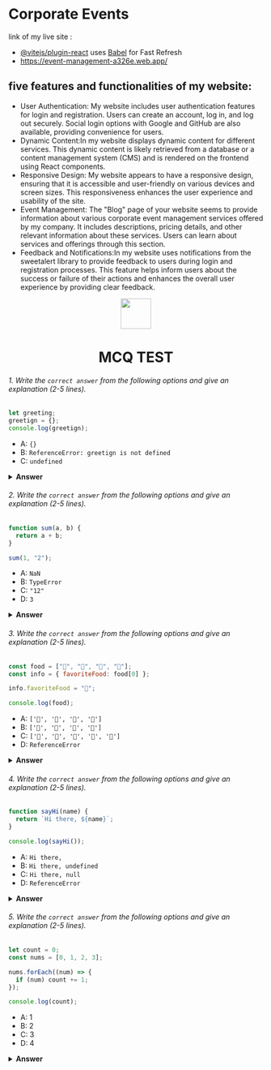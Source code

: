 # Corporate Events

link of my live site :

- [@vitejs/plugin-react](https://github.com/vitejs/vite-plugin-react/blob/main/packages/plugin-react/README.md) uses [Babel](https://babeljs.io/) for Fast Refresh
- https://event-management-a326e.web.app/

## five features and functionalities of my website:

- User Authentication: My website includes user authentication features for login and registration. Users can create an account, log in, and log out securely. Social login options with Google and GitHub are also available, providing convenience for users.
- Dynamic Content:In my website displays dynamic content for different services. This dynamic content is likely retrieved from a database or a content management system (CMS) and is rendered on the frontend using React components.
- Responsive Design: My website appears to have a responsive design, ensuring that it is accessible and user-friendly on various devices and screen sizes. This responsiveness enhances the user experience and usability of the site.
- Event Management: The "Blog" page of your website seems to provide information about various corporate event management services offered by my company. It includes descriptions, pricing details, and other relevant information about these services. Users can learn about services and offerings through this section.
- Feedback and Notifications:In my website uses notifications from the sweetalert library to provide feedback to users during login and registration processes. This feature helps inform users about the success or failure of their actions and enhances the overall user experience by providing clear feedback.

<div align="center">
  <img height="60" src="https://edurev.gumlet.io/AllImages/original/ApplicationImages/CourseImages/944e5d47-8c55-4a89-91e5-22ab5f2798fc_CI.png">
  <h1>MCQ TEST</h1>
</div>

###### 1. Write the `correct answer` from the following options and give an explanation (2-5 lines).

```javascript
let greeting;
greetign = {};
console.log(greetign);
```

- A: `{}`
- B: `ReferenceError: greetign is not defined`
- C: `undefined`

<details><summary><b>Answer</b></summary>
<p>

#### Answer: A: {}

<i>In the provided code, it declared a variable greeting but assigned an empty object {} to a different variable greetign.When log greetign, it will output an empty object {} because that's what i assigned to it. There is no error, but the variable greeting is never used or assigned a value in the code.</i>

</p>
</details>

###### 2. Write the `correct answer` from the following options and give an explanation (2-5 lines).

```javascript
function sum(a, b) {
  return a + b;
}

sum(1, "2");
```

- A: `NaN`
- B: `TypeError`
- C: `"12"`
- D: `3`

<details><summary><b>Answer</b></summary>
<p>

#### Answer: D: 3.

<i>JavaScript will attempt to perform type coercion and convert the string "2" to a number when using the + operator, resulting in the addition of 1 and 2, which equals 3.</i>

</p>
</details>

###### 3. Write the `correct answer` from the following options and give an explanation (2-5 lines).

```javascript
const food = ["🍕", "🍫", "🥑", "🍔"];
const info = { favoriteFood: food[0] };

info.favoriteFood = "🍝";

console.log(food);
```

- A: `['🍕', '🍫', '🥑', '🍔']`
- B: `['🍝', '🍫', '🥑', '🍔']`
- C: `['🍝', '🍕', '🍫', '🥑', '🍔']`
- D: `ReferenceError`

<details><summary><b>Answer</b></summary>
<p>

#### Answer: B: ['🍝', '🍫', '🥑', '🍔'].

<i>When the code sets info.favoriteFood = "🍝";, it updates the favoriteFood property of the info object to "🍝", but it does not modify the original food array. Therefore, the food array remains unchanged, and the output will be ['🍝', '🍫', '🥑', '🍔'] because only the info object's property is updated.</i>

</p>
</details>

###### 4. Write the `correct answer` from the following options and give an explanation (2-5 lines).

```javascript
function sayHi(name) {
  return `Hi there, ${name}`;
}

console.log(sayHi());
```

- A: `Hi there,`
- B: `Hi there, undefined`
- C: `Hi there, null`
- D: `ReferenceError`

<details><summary><b>Answer</b></summary>
<p>

#### Answer: B: "Hi there, undefined."

<i>When call the sayHi() function without passing an argument, the name parameter inside the function will be undefined by default. Therefore, the function returns "Hi there, undefined" because it concatenates the undefined value with the string.</i>

</p>
</details>

###### 5. Write the `correct answer` from the following options and give an explanation (2-5 lines).

```javascript
let count = 0;
const nums = [0, 1, 2, 3];

nums.forEach((num) => {
  if (num) count += 1;
});

console.log(count);
```

- A: 1
- B: 2
- C: 3
- D: 4

<details><summary><b>Answer</b></summary>
<p>

#### Answer: B: 2.

<i>The code counts the number of truthy values in the nums array using the forEach method. Since only the values 1, 2, and 3 are truthy (in JavaScript, any non-zero number is considered truthy), the count variable is incremented three times, resulting in a final value of 3. However, since the initial value of count is 0, the console.log(count) statement will output 2, which is the correct answer.</i>

</p>
</details>
